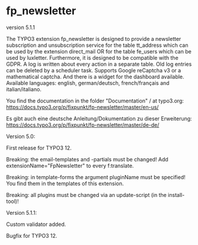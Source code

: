 # fp_newsletter

version 5.1.1

The TYPO3 extension fp_newsletter is designed to provide a newsletter subscription and unsubscription service for the 
table tt_address which can be used by the extension direct_mail OR for the table fe_users which can be used by luxletter. 
Furthermore, it is designed to be compatible with the GDPR. A log is written about every action in a separate table.
Old log entries can be deleted by a scheduler task.
Supports Google reCaptcha v3 or a mathematical captcha.
And there is a widget for the dashboard available.
Available languages: english, german/deutsch, french/français and italian/italiano.

You find the documentation in the folder "Documentation" / at typo3.org:
https://docs.typo3.org/p/fixpunkt/fp-newsletter/master/en-us/

Es gibt auch eine deutsche Anleitung/Dokumentation zu dieser Erweiterung:
https://docs.typo3.org/p/fixpunkt/fp-newsletter/master/de-de/


Version 5.0:

First release for TYPO3 12.

Breaking: the email-templates and -partials must be changed! Add extensionName="FpNewsletter" to every f:translate.

Breaking: in template-forms the argument pluginName must be specified! You find them in the templates of this extension.

Breaking: all plugins must be changed via an update-script (in the install-tool)!


Version 5.1.1:

Custom validator added.

Bugfix for TYPO3 12.